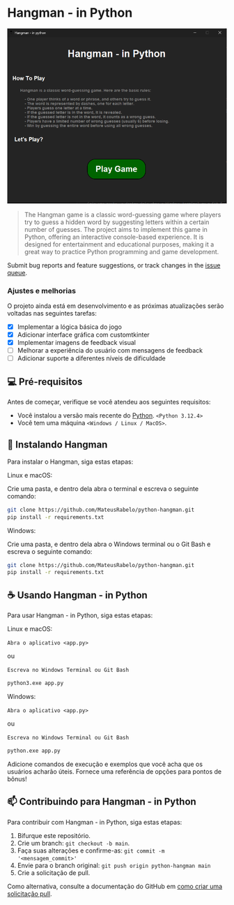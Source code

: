 # Hangman - in Python


<img src="project-image.png" alt="Imagem de Hangman - in Python">

> The Hangman game is a classic word-guessing game where players try to guess a hidden word by suggesting letters within a certain number of guesses. The project aims to implement this game in Python, offering an interactive console-based experience. It is designed for entertainment and educational purposes, making it a great way to practice Python programming and game development.

Submit bug reports and feature suggestions, or track changes in the [issue queue](https://www.example.com/issues).

### Ajustes e melhorias

O projeto ainda está em desenvolvimento e as próximas atualizações serão voltadas nas seguintes tarefas:

- [x] Implementar a lógica básica do jogo
- [x] Adicionar interface gráfica com customtkinter
- [x] Implementar imagens de feedback visual
- [ ] Melhorar a experiência do usuário com mensagens de feedback
- [ ] Adicionar suporte a diferentes níveis de dificuldade

## 💻 Pré-requisitos

Antes de começar, verifique se você atendeu aos seguintes requisitos:

- Você instalou a versão mais recente do [Python](https://www.python.org/downloads/). `<Python 3.12.4>`
- Você tem uma máquina `<Windows / Linux / MacOS>`.
<!-- - Você leu `<guia / link / documentação_relacionada_ao_projeto>`. -->

## 🚀 Instalando Hangman

Para instalar o Hangman, siga estas etapas:

Linux e macOS:

Crie uma pasta, e dentro dela abra o terminal e escreva o seguinte comando:

```bash
git clone https://github.com/MateusRabelo/python-hangman.git
pip install -r requirements.txt
```
Windows:

Crie uma pasta, e dentro dela abra o Windows terminal ou o Git Bash e escreva o seguinte comando:

```bash
git clone https://github.com/MateusRabelo/python-hangman.git
pip install -r requirements.txt
```


## ☕ Usando Hangman - in Python

Para usar Hangman - in Python, siga estas etapas:

Linux e macOS:

`Abra o aplicativo <app.py>`

ou

`Escreva no Windows Terminal ou Git Bash`

```bash
python3.exe app.py
```

Windows:

`Abra o aplicativo <app.py>`

ou

`Escreva no Windows Terminal ou Git Bash`

```bash
python.exe app.py
```

Adicione comandos de execução e exemplos que você acha que os usuários acharão úteis. Fornece uma referência de opções para pontos de bônus!

## 📫 Contribuindo para Hangman - in Python

Para contribuir com Hangman - in Python, siga estas etapas:

1. Bifurque este repositório.
2. Crie um branch: `git checkout -b main`.
3. Faça suas alterações e confirme-as: `git commit -m '<mensagem_commit>'`
4. Envie para o branch original: `git push origin python-hangman main`
5. Crie a solicitação de pull.

Como alternativa, consulte a documentação do GitHub em [como criar uma solicitação pull](https://help.github.com/en/github/collaborating-with-issues-and-pull-requests/creating-a-pull-request).

<!--
## 📝 Licença

Esse projeto está sob licença. Veja o arquivo [LICENÇA](LICENSE.md) para mais detalhes.
-->